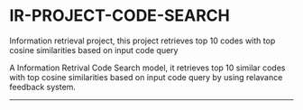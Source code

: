 # IR-PROJECT-CODE-SEARCH
Information retrieval project, this project retrieves top 10 codes with top cosine similarities based on input code query

A Information Retrival Code Search model, it retrieves top 10 similar codes with top cosine similarities based on input code query by using relavance feedback system.


---------------------------------------------------------------------------------------------------------

